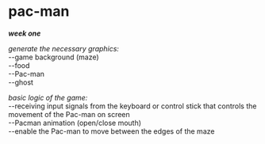 # pac-man

**_week one_**

_generate the necessary graphics:_  
--game background (maze)  
--food  
--Pac-man  
--ghost

_basic logic of the game:_  
--receiving input signals from the keyboard or control stick that controls the movement of the Pac-man on screen  
--Pacman animation (open/close mouth)  
--enable the Pac-man to move between the edges of the maze 
